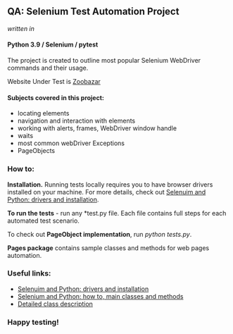 ## QA: Selenium Test Automation Project

_written in_
#### Python 3.9 / Selenium / pytest

The project is created to outline most popular Selenium WebDriver
commands and their usage.

Website Under Test is [Zoobazar](https://zoobazar.by/)

#### Subjects covered in this project:
- locating elements
- navigation and interaction with elements
- working with alerts, frames, WebDriver window handle
- waits
- most common webDriver Exceptions
- PageObjects

### How to:

**Installation.**
Running tests locally requires you to have browser drivers installed on your machine.
For more details, check out [Selenuim and Python: drivers and installation](https://pypi.python.org/pypi/selenium).

**To run the tests** - run any *test.py file. Each file contains full steps for each automated test scenario.

To check out **PageObject implementation**, run _python tests.py_.

**Pages package** contains sample classes and methods for web pages automation.




### Useful links:
- [Selenuim and Python: drivers and installation](https://pypi.python.org/pypi/selenium)
- [Selenium and Python: how to, main classes and methods](http://selenium-python.readthedocs.io/installation.html)
- [Detailed class description](http://software-testing.ru/edu/1-schedule/242-selenium-webdriver)



### Happy testing!
